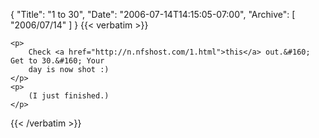 {
  "Title": "1 to 30",
  "Date": "2006-07-14T14:15:05-07:00",
  "Archive": [
    "2006/07/14"
  ]
}
{{< verbatim >}}

    <p>
        Check <a href="http://n.nfshost.com/1.html">this</a> out.&#160; Get to 30.&#160; Your
        day is now shot :) 
    </p>
    <p>
        (I just finished.) 
    </p>

{{< /verbatim >}}
